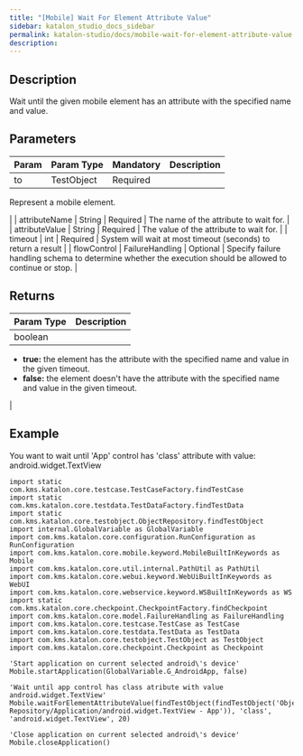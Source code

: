 ```yaml
---
title: "[Mobile] Wait For Element Attribute Value" 
sidebar: katalon_studio_docs_sidebar
permalink: katalon-studio/docs/mobile-wait-for-element-attribute-value.html 
description: 
---
```

Description
-----------

Wait until the given mobile element has an attribute with the specified name and value.

Parameters 
-----------

| Param | Param Type | Mandatory | Description |
| --- | --- | --- | --- |
| to | TestObject | Required | 
Represent a mobile element.

 |
| attributeName | String | Required | The name of the attribute to wait for. |
| attributeValue | String | Required | The value of the attribute to wait for. |
| timeout | int | Required | System will wait at most timeout (seconds) to return a result |
| flowControl | FailureHandling | Optional | Specify failure handling schema to determine whether the execution should be allowed to continue or stop. |

Returns
-------

| Param Type | Description |
| --- | --- |
| boolean | 
*   **true:** the element has the attribute with the specified name and value in the given timeout.
*   **false:** the element doesn't have the attribute with the specified name and value in the given timeout.

 |

Example
-------

You want to wait until 'App' control has 'class' attribute with value: android.widget.TextView

```
import static com.kms.katalon.core.testcase.TestCaseFactory.findTestCase
import static com.kms.katalon.core.testdata.TestDataFactory.findTestData
import static com.kms.katalon.core.testobject.ObjectRepository.findTestObject
import internal.GlobalVariable as GlobalVariable
import com.kms.katalon.core.configuration.RunConfiguration as RunConfiguration
import com.kms.katalon.core.mobile.keyword.MobileBuiltInKeywords as Mobile
import com.kms.katalon.core.util.internal.PathUtil as PathUtil
import com.kms.katalon.core.webui.keyword.WebUiBuiltInKeywords as WebUI
import com.kms.katalon.core.webservice.keyword.WSBuiltInKeywords as WS
import static com.kms.katalon.core.checkpoint.CheckpointFactory.findCheckpoint
import com.kms.katalon.core.model.FailureHandling as FailureHandling
import com.kms.katalon.core.testcase.TestCase as TestCase
import com.kms.katalon.core.testdata.TestData as TestData
import com.kms.katalon.core.testobject.TestObject as TestObject
import com.kms.katalon.core.checkpoint.Checkpoint as Checkpoint

'Start application on current selected android\'s device'
Mobile.startApplication(GlobalVariable.G_AndroidApp, false)

'Wait until app control has class atribute with value android.widget.TextView'
Mobile.waitForElementAttributeValue(findTestObject(findTestObject('Object Repository/Application/android.widget.TextView - App')), 'class', 'android.widget.TextView', 20)

'Close application on current selected android\'s device'
Mobile.closeApplication()
```